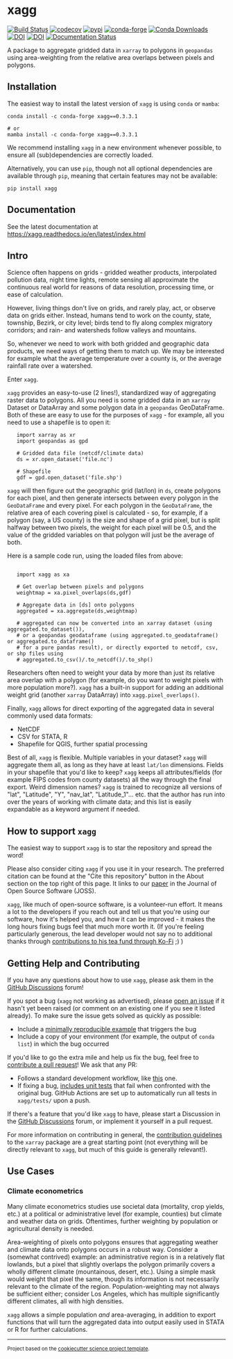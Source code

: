 xagg
==============================
[![Build Status](https://github.com/ks905383/xagg/workflows/Tests/badge.svg)](https://github.com/ks905383/xagg/actions)
[![codecov](https://codecov.io/gh/ks905383/xagg/branch/main/graph/badge.svg)](https://codecov.io/gh/ks905383/xagg)
[![pypi](https://img.shields.io/pypi/v/xagg.svg)](https://pypi.org/project/xagg)
[![conda-forge](https://anaconda.org/conda-forge/xagg/badges/version.svg)](https://anaconda.org/conda-forge/xagg/)
[![Conda Downloads](https://img.shields.io/conda/dn/conda-forge/xagg.svg)](https://anaconda.org/conda-forge/xagg)
[![DOI](https://joss.theoj.org/papers/10.21105/joss.07239/status.svg)](https://doi.org/10.21105/joss.07239)
[![DOI](https://zenodo.org/badge/367399550.svg)](https://zenodo.org/doi/10.5281/zenodo.11476311)
[![Documentation Status](https://readthedocs.org/projects/xagg/badge/?version=latest)](https://xagg.readthedocs.io/en/latest/?badge=latest)



A package to aggregate gridded data in `xarray` to polygons in `geopandas` using area-weighting from the relative area overlaps between pixels and polygons.

## Installation 
The easiest way to install the latest version of `xagg` is using `conda` or `mamba`:  

```
conda install -c conda-forge xagg==0.3.3.1

# or
mamba install -c conda-forge xagg==0.3.3.1
```

We recommend installing `xagg` in a new environment whenever possible, to ensure all (sub)dependencies are correctly loaded. 

Alternatively, you can use `pip`, though not all optional dependencies are available through `pip`, meaning that certain features may not be available:
```
pip install xagg
```

## Documentation 

See the latest documentation at https://xagg.readthedocs.io/en/latest/index.html

## Intro 

Science often happens on grids - gridded weather products, interpolated pollution data, night time lights, remote sensing all approximate the continuous real world for reasons of data resolution, processing time, or ease of calculation.

However, living things don't live on grids, and rarely play, act, or observe data on grids either. Instead, humans tend to work on the county, state, township, Bezirk, or city level; birds tend to fly along complex migratory corridors; and rain- and watersheds follow valleys and mountains. 

So, whenever we need to work with both gridded and geographic data products, we need ways of getting them to match up. We may be interested for example what the average temperature over a county is, or the average rainfall rate over a watershed. 

Enter `xagg`. 

`xagg` provides an easy-to-use (2 lines!), standardized way of aggregating raster data to polygons. All you need is some gridded data in an `xarray` Dataset or DataArray and some polygon data in a `geopandas` GeoDataFrame. Both of these are easy to use for the purposes of `xagg` - for example, all you need to use a shapefile is to open it:

```
   import xarray as xr
   import geopandas as gpd
    
   # Gridded data file (netcdf/climate data)
   ds = xr.open_dataset('file.nc')

   # Shapefile
   gdf = gpd.open_dataset('file.shp')
```

`xagg` will then figure out the geographic grid (lat/lon) in `ds`, create polygons for each pixel, and then generate intersects between every polygon in the `GeoDataFrame` and every pixel. For each polygon in the `GeoDataFrame`, the relative area of each covering pixel is calculated - so, for example, if a polygon (say, a US county) is the size and shape of a grid pixel, but is split halfway between two pixels, the weight for each pixel will be 0.5, and the value of the gridded variables on that polygon will just be the average of both. 

Here is a sample code run, using the loaded files from above: 

```

   import xagg as xa

   # Get overlap between pixels and polygons
   weightmap = xa.pixel_overlaps(ds,gdf)

   # Aggregate data in [ds] onto polygons
   aggregated = xa.aggregate(ds,weightmap)

   # aggregated can now be converted into an xarray dataset (using aggregated.to_dataset()), 
   # or a geopandas geodataframe (using aggregated.to_geodataframe() or aggregated.to_dataframe()
   # for a pure pandas result), or directly exported to netcdf, csv, or shp files using
   # aggregated.to_csv()/.to_netcdf()/.to_shp()
```

Researchers often need to weight your data by more than just its relative area overlap with a polygon (for example, do you want to weight pixels with more population more?). `xagg` has a built-in support for adding an additional weight grid (another `xarray` DataArray) into `xagg.pixel_overlaps()`. 

Finally, `xagg` allows for direct exporting of the aggregated data in several commonly used data formats:

- NetCDF 
- CSV for STATA, R
- Shapefile for QGIS, further spatial processing

Best of all, `xagg` is flexible. Multiple variables in your dataset? `xagg` will aggregate them all, as long as they have at least `lat/lon` dimensions. Fields in your shapefile that you'd like to keep? `xagg` keeps all attributes/fields (for example FIPS codes from county datasets) all the way through the final export. Weird dimension names? `xagg` is trained to recognize all versions of "lat", "Latitude", "Y", "nav_lat", "Latitude_1"... etc. that the author has run into over the years of working with climate data; and this list is easily expandable as a keyword argument if needed. 

## How to support `xagg`
The easiest way to support `xagg` is to star the repository and spread the word!

Please also consider citing `xagg` if you use it in your research. The preferred citation can be found at the "Cite this repository" button in the About section on the top right of this page. It links to our [paper](https://doi.org/10.21105/joss.07239) in the Journal of Open Source Software (JOSS). 

`xagg`, like much of open-source software, is a volunteer-run effort. It means a lot to the developers if you reach out and tell us that you're using our software, how it's helped you, and how it can be improved - it makes the long hours fixing bugs feel that much more worth it. (If you're feeling particularly generous, the lead developer would not say no to additional thanks through [contributions to his tea fund through Ko-Fi](https://ko-fi.com/ks905383) ;) ) 

## Getting Help and Contributing
If you have any questions about how to use `xagg`, please ask them in the [GitHub Discussions](https://github.com/ks905383/xagg/discussions) forum!

If you spot a bug (`xagg` not working as advertised), please [open an issue](https://github.com/ks905383/xagg/issues) if it hasn't yet been raised (or comment on an existing one if you see it listed already). To make sure the issue gets solved as quickly as possible: 
- Include a [minimally reproducible example](https://stackoverflow.com/help/minimal-reproducible-example) that triggers the bug
- Include a copy of your environment (for example, the output of `conda list`) in which the bug occurred

If you'd like to go the extra mile and help us fix the bug, feel free to [contribute a pull request](https://github.com/ks905383/xagg/pulls)! We ask that any PR: 
- Follows a standard development workflow, like [this](https://docs.xarray.dev/en/stable/contributing.html#development-workflow) one. 
- If fixing a bug, [includes unit tests](https://stackoverflow.com/questions/3258733/new-to-unit-testing-how-to-write-great-tests) that fail when confronted with the original bug. GitHub Actions are set up to automatically run all tests in `xagg/tests/` upon a push.

If there's a feature that you'd like `xagg` to have, please start a Discussion in the [GitHub Discussions](https://github.com/ks905383/xagg/discussions) forum, or implement it yourself in a pull request.  

For more information on contributing in general, the [contribution guidelines](https://docs.xarray.dev/en/stable/contributing.html) to the `xarray` package are a great starting point (not everything will be directly relevant to `xagg`, but much of this guide is generally relevant!). 

## Use Cases

### Climate econometrics
Many climate econometrics studies use societal data (mortality, crop yields, etc.) at a political or administrative level (for example, counties) but climate and weather data on grids. Oftentimes, further weighting by population or agricultural density is needed. 

Area-weighting of pixels onto polygons ensures that aggregating weather and climate data onto polygons occurs in a robust way. Consider a (somewhat contrived) example: an administrative region is in a relatively flat lowlands, but a pixel that slightly overlaps the polygon primarily covers a wholly different climate (mountainous, desert, etc.). Using a simple mask would weight that pixel the same, though its information is not necessarily relevant to the climate of the region. Population-weighting may not always be sufficient either; consider Los Angeles, which has multiple significantly different climates, all with high densities. 

`xagg` allows a simple population *and* area-averaging, in addition to export functions that will turn the aggregated data into output easily used in STATA or R for further calculations. 

--------

<p><small>Project based on the <a target="_blank" href="https://github.com/jbusecke/cookiecutter-science-project">cookiecutter science project template</a>.</small></p>
